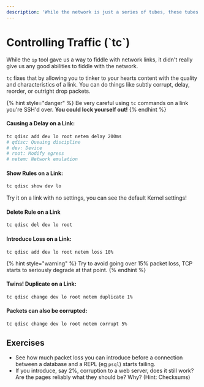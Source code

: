 ```yaml
---
description: 'While the network is just a series of tubes, these tubes are unreliable.'
---
```


# Controlling Traffic \(\`tc\`\)

While the `ip` tool gave us a way to fiddle with network links, it didn't really give us any good abilities to fiddle with the network.

`tc` fixes that by allowing you to tinker to your hearts content with the quality and characteristics of a link. You can do things like subtly corrupt, delay, reorder, or outright drop packets.

{% hint style="danger" %}
Be very careful using `tc` commands on a link you're SSH'd over. **You could lock yourself out!**
{% endhint %}

#### Causing a Delay on a Link:

```bash
tc qdisc add dev lo root netem delay 200ms
# qdisc: Queuing discipline
# dev: Device
# root: Modify egress
# netem: Network emulation
```

#### Show Rules on a Link:

```bash
tc qdisc show dev lo
```

Try it on a link with no settings, you can see the default Kernel settings!

#### Delete Rule on a Link

```bash
tc qdisc del dev lo root
```

#### Introduce Loss on a Link:

```text
tc qdisc add dev lo root netem loss 10%
```

{% hint style="warning" %}
Try to avoid going over 15% packet loss, TCP starts to seriously degrade at that point.
{% endhint %}

#### Twins! Duplicate on a Link:

```bash
tc qdisc change dev lo root netem duplicate 1%
```

#### Packets can also be corrupted:

```bash
tc qdisc change dev lo root netem corrupt 5%
```

## Exercises

* See how much packet loss you can introduce before a connection between a database and a REPL \(eg `psql`\) starts failing.
* If you introduce, say 2%, corruption to a web server, does it still work? Are the pages reliably what they should be? Why? \(Hint: Checksums\)

